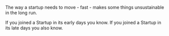 The way a startup needs to move - fast - makes some things unsustainable in the long run.

If you joined a Startup in its early days you know. If you joined a Startup in its late days you also know.